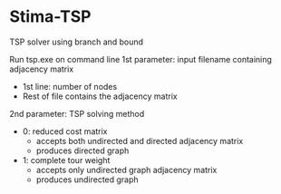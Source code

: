 # Stima-TSP
TSP solver using branch and bound

Run tsp.exe on command line
1st parameter: input filename containing adjacency matrix
- 1st line: number of nodes
- Rest of file contains the adjacency matrix
  
2nd parameter: TSP solving method
- 0: reduced cost matrix
  * accepts both undirected and directed adjacency matrix
  * produces directed graph  
- 1: complete tour weight
  * accepts only undirected graph adjacency matrix
  * produces undirected graph
